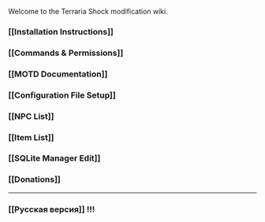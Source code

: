 Welcome to the Terraria Shock modification wiki.

### [[Installation Instructions]]
### [[Commands & Permissions]]
### [[MOTD Documentation]]
### [[Configuration File Setup]]
### [[NPC List]]
### [[Item List]]
### [[SQLite Manager Edit]]
### [[Donations]]

***

### [[Русская версия]] !!!